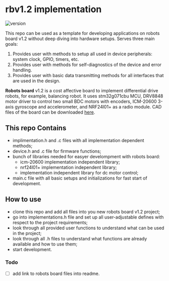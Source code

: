 # rbv1.2 implementation

![version](https://img.shields.io/github/v/release/701lab/rbv1.2-implementation?color=blue&label=Version)

This repo can be used as a template for developing applications on robots board v1.2 without deep diving into hardware setups.
Serves three main goals:
1. Provides user with methods to setup all used in device peripherals: system clock, GPIO, timers, etc.
2. Provides user with methods for self-diagnostics of the device and error handling.
3. Provides user with basic data transmitting methods for all interfaces that are used in the design.

**Robots board** v1.2 is a cost affective board to implement differential drive robots, for example, balancing robot. It uses stm32g071cbu MCU, DRV8848 motor driver to control two small  BDC motors with encoders, ICM-20600 3-axis gyroscope and accelerometer, and NRF24l01+ as a radio module. CAD files of the board can be downloaded [here](https://github.com/701lab/Robots-Board-v1.2-CAD-files).

## This repo Contains
* implimentation.h and .c files with all implementation dependent methods;
* device.h and .c file for firmware functions;
* bunch of libraries needed for easyer develompment with robots board:
  * icm-20600 implementation independent library;
  * nrf24l01+ implementation independent library;
  * implementation independent library for dc motor control;
* main.c file with all basic setups and initializations for fast start of development.

## How to use
* clone this repo and add all files into you new robots board v1.2 project;
* go into implementations.h file and set up all user-adjustable defines with respect to the project requirements;
* look through all provided user functions to understand what can be used in the project;
* look through all .h files to understand what functions are already available and how to use them;
* start development.

### Todo
- [ ] add link to robots board files into readme. 
